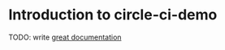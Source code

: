 # Introduction to circle-ci-demo

TODO: write [great documentation](http://jacobian.org/writing/what-to-write/)
